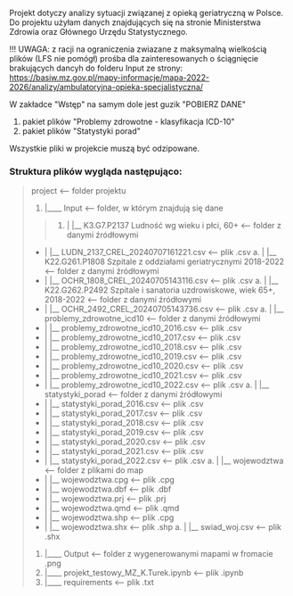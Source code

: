 Projekt dotyczy analizy sytuacji związanej z opieką geriatryczną w Polsce.
Do projektu użyłam danych znajdujących się na stronie Ministerstwa Zdrowia oraz Głównego Urzędu Statystycznego.

!!! UWAGA: z racji na ograniczenia zwiazane z maksymalną wielkością plików (LFS nie pomógł) prośba dla zainteresowanych o ściągnięcie brakujących dancyh do folderu Input ze strony:
https://basiw.mz.gov.pl/mapy-informacje/mapa-2022-2026/analizy/ambulatoryjna-opieka-specjalistyczna/

W zakładce "Wstęp" na samym dole jest guzik "POBIERZ DANE"
1) pakiet plików "Problemy zdrowotne - klasyfikacja ICD-10"
2) pakiet plików "Statystyki porad"

Wszystkie pliki w projekcie muszą być odzipowane.
### Struktura plików wygląda następująco:

> project                                                                        <-- folder projektu
> 1. |____ Input                                                                    <-- folder, w którym znajdują się dane
>> 1. |   |__ K3.G7.P2137 Ludność wg wieku i płci, 60+                               <-- folder z danymi źródłowymi
> * |       |__ LUDN_2137_CREL_20240707161221.csv                                  <-- plik .csv
> a. |   |__ K22.G261.P1808 Szpitale z oddziałami geriatrycznymi 2018-2022          <-- folder z danymi źródłowymi
> * |       |__ OCHR_1808_CREL_20240705143116.csv                                  <-- plik .csv
> a. |   |__ K22.G262.P2492 Szpitale i sanatoria uzdrowiskowe, wiek 65+, 2018-2022  <-- folder z danymi źródłowymi
> * |       |__ OCHR_2492_CREL_20240705143736.csv                                  <-- plik .csv
> a. |   |__ problemy_zdrowotne_icd10                                               <-- folder z danymi źródłowymi
> * |       |__ problemy_zdrowotne_icd10_2016.csv                                  <-- plik .csv
> * |       |__ problemy_zdrowotne_icd10_2017.csv                                  <-- plik .csv
> * |       |__ problemy_zdrowotne_icd10_2018.csv                                  <-- plik .csv
> * |       |__ problemy_zdrowotne_icd10_2019.csv                                  <-- plik .csv
> * |       |__ problemy_zdrowotne_icd10_2020.csv                                  <-- plik .csv
> * |       |__ problemy_zdrowotne_icd10_2021.csv                                  <-- plik .csv
> * |       |__ problemy_zdrowotne_icd10_2022.csv                                  <-- plik .csv
> a. |   |__ statystyki_porad                                                       <-- folder z danymi źródłowymi
> * |       |__ statystyki_porad_2016.csv                                          <-- plik .csv
> * |       |__ statystyki_porad_2017.csv                                          <-- plik .csv
> * |       |__ statystyki_porad_2018.csv                                          <-- plik .csv
> * |       |__ statystyki_porad_2019.csv                                          <-- plik .csv
> * |       |__ statystyki_porad_2020.csv                                          <-- plik .csv
> * |       |__ statystyki_porad_2021.csv                                          <-- plik .csv
> * |       |__ statystyki_porad_2022.csv                                          <-- plik .csv
> a. |   |__ wojewodztwa                                                            <-- folder z plikami do map
> * |       |__ wojewodztwa.cpg                                                    <-- plik .cpg
> * |       |__ wojewodztwa.dbf                                                    <-- plik .dbf
> * |       |__ wojewodztwa.prj                                                    <-- plik .prj
> * |       |__ wojewodztwa.qmd                                                    <-- plik .qmd
> * |       |__ wojewodztwa.shp                                                    <-- plik .cpg
> * |       |__ wojewodztwa.shx                                                    <-- plik .shp
> a. |   |__ swiad_woj.csv                                                          <-- plik .shx
> 1. |____ Output                                                                   <-- folder z wygenerowanymi mapami w fromacie .png
> 1. |____ projekt_testowy_MZ_K.Turek.ipynb                                         <-- plik .ipynb
> 1. |____ requirements                                                             <-- plik .txt
